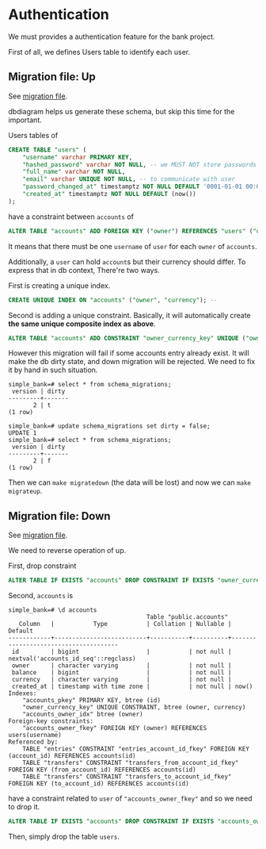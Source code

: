 # Authentication

We must provides a authentication feature for the bank project.

First of all, we defines Users table to identify each user.

## Migration file: Up

See [migration file](../db/migration/000002_add_user.up.sql).

dbdiagram helps us generate these schema, but skip this time for the important.

Users tables of

```sql
CREATE TABLE "users" (
    "username" varchar PRIMARY KEY,
    "hashed_password" varchar NOT NULL, -- we MUST NOT store passwords directly. generally with solt
    "full_name" varchar NOT NULL,
    "email" varchar UNIQUE NOT NULL, -- to communicate with user
    "password_changed_at" timestamptz NOT NULL DEFAULT '0001-01-01 00:00:00Z',  -- it's recommended to rotate password in a certain period. default is very past time for ease develop.
    "created_at" timestamptz NOT NULL DEFAULT (now())
);
```

have a constraint between `accounts` of

```sql
ALTER TABLE "accounts" ADD FOREIGN KEY ("owner") REFERENCES "users" ("username");   -- acccounts.owner *->1 user.username
```

It means that there must be one `username` of `user` for each `owner` of `accounts`.

Additionally, a `user` can hold `account`s but their currency should differ.
To express that in db context, There're two ways.

First is creating a unique index.

```sql
CREATE UNIQUE INDEX ON "accounts" ("owner", "currency"); -- 
```

Second is adding a unique constraint.
Basically, it will automatically create **the same unique composite index as above**.

```sql
ALTER TABLE "accounts" ADD CONSTRAINT "owner_currency_key" UNIQUE ("owner", "currency");
```

However this migration will fail if some accounts entry already exist.
It will make the db dirty state, and down migration will be rejected.
We need to fix it by hand in such situation.

```
simple_bank=# select * from schema_migrations;          
 version | dirty 
---------+-------
       2 | t
(1 row)

simple_bank=# update schema_migrations set dirty = false;
UPDATE 1
simple_bank=# select * from schema_migrations;
 version | dirty 
---------+-------
       2 | f
(1 row)
```

Then we can `make migratedown` (the data will be lost) and now we can `make migrateup`.

## Migration file: Down

See [migration file](../db/migration/000002_add_user.down.sql).

We need to reverse operation of up.

First, drop constraint

```sql
ALTER TABLE IF EXISTS "accounts" DROP CONSTRAINT IF EXISTS "owner_currency_key"; -- defined in up
```

Second, `accounts` is

```
simple_bank=# \d accounts
                                       Table "public.accounts"
   Column   |           Type           | Collation | Nullable |               Default                
------------+--------------------------+-----------+----------+--------------------------------------
 id         | bigint                   |           | not null | nextval('accounts_id_seq'::regclass)
 owner      | character varying        |           | not null | 
 balance    | bigint                   |           | not null | 
 currency   | character varying        |           | not null | 
 created_at | timestamp with time zone |           | not null | now()
Indexes:
    "accounts_pkey" PRIMARY KEY, btree (id)
    "owner_currency_key" UNIQUE CONSTRAINT, btree (owner, currency)
    "accounts_owner_idx" btree (owner)
Foreign-key constraints:
    "accounts_owner_fkey" FOREIGN KEY (owner) REFERENCES users(username)
Referenced by:
    TABLE "entries" CONSTRAINT "entries_account_id_fkey" FOREIGN KEY (account_id) REFERENCES accounts(id)
    TABLE "transfers" CONSTRAINT "transfers_from_account_id_fkey" FOREIGN KEY (from_account_id) REFERENCES accounts(id)
    TABLE "transfers" CONSTRAINT "transfers_to_account_id_fkey" FOREIGN KEY (to_account_id) REFERENCES accounts(id)
```

have a constraint related to `user` of `"accounts_owner_fkey"` and so we need to drop it.

```sql
ALTER TABLE IF EXISTS "accounts" DROP CONSTRAINT IF EXISTS "accounts_owner_fkey";
```

Then, simply drop the table `users`.
